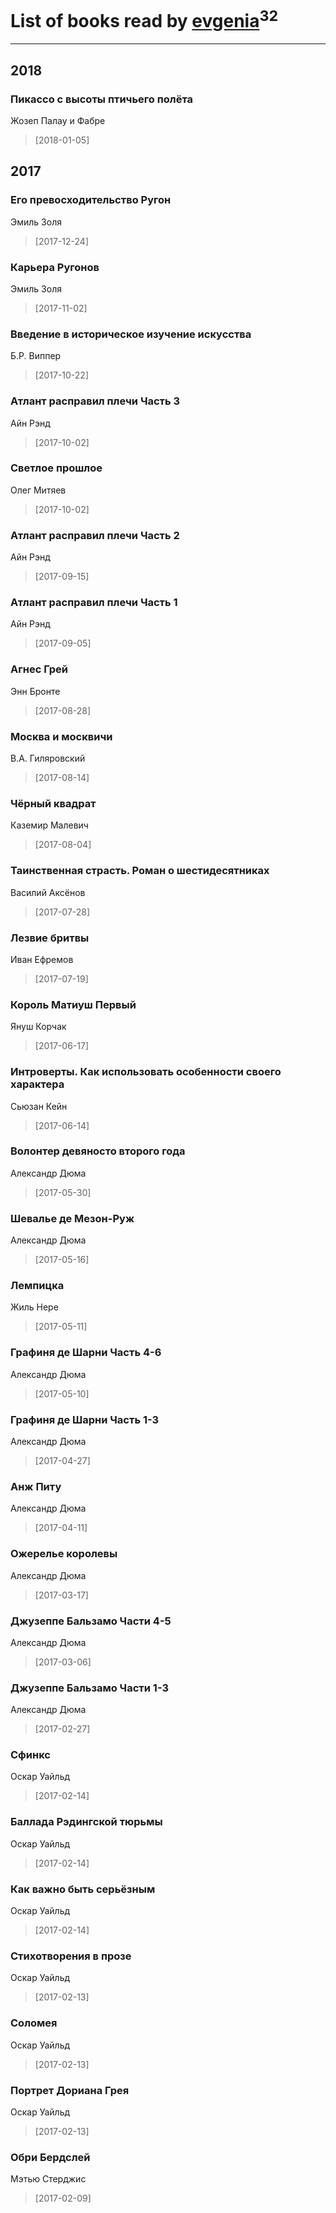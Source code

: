 # List of books read by [evgenia](https://www.facebook.com/app_scoped_user_id/100004430323900/)<sup>32</sup>
---

## 2018

### Пикассо с высоты птичьего полёта
Жозеп Палау и Фабре
> [2018-01-05] 



## 2017

### Его превосходительство Ругон
Эмиль Золя
> [2017-12-24] 


### Карьера Ругонов
Эмиль Золя
> [2017-11-02] 


### Введение в историческое изучение искусства
Б.Р. Виппер
> [2017-10-22] 


### Атлант расправил плечи Часть 3
Айн Рэнд
> [2017-10-02] 


### Светлое прошлое
Олег Митяев
> [2017-10-02] 


### Атлант расправил плечи Часть 2
Айн Рэнд
> [2017-09-15] 


### Атлант расправил плечи Часть 1
Айн Рэнд
> [2017-09-05] 


### Агнес Грей
Энн Бронте
> [2017-08-28] 


### Москва и москвичи
В.А. Гиляровский
> [2017-08-14] 


### Чёрный квадрат
Каземир Малевич
> [2017-08-04] 


### Таинственная страсть. Роман о шестидесятниках
Василий Аксёнов
> [2017-07-28] 


### Лезвие бритвы
Иван Ефремов
> [2017-07-19] 


### Король Матиуш Первый
Януш Корчак
> [2017-06-17] 


### Интроверты. Как использовать особенности своего характера
Сьюзан Кейн
> [2017-06-14] 


### Волонтер девяносто второго года
Александр Дюма
> [2017-05-30] 


### Шевалье де Мезон-Руж
Александр Дюма
> [2017-05-16] 


### Лемпицка
Жиль Нере
> [2017-05-11] 


### Графиня де Шарни Часть 4-6
Александр Дюма
> [2017-05-10] 


### Графиня де Шарни Часть 1-3
Александр Дюма
> [2017-04-27] 


### Анж Питу
Александр Дюма
> [2017-04-11] 


### Ожерелье королевы
Александр Дюма
> [2017-03-17] 


### Джузеппе Бальзамо Части 4-5
Александр Дюма
> [2017-03-06] 


### Джузеппе Бальзамо Части 1-3
Александр Дюма
> [2017-02-27] 


### Сфинкс
Оскар Уайльд
> [2017-02-14] 


### Баллада Рэдингской тюрьмы
Оскар Уайльд
> [2017-02-14] 


### Как важно быть серьёзным
Оскар Уайльд
> [2017-02-14] 


### Стихотворения в прозе
Оскар Уайльд
> [2017-02-13] 


### Соломея
Оскар Уайльд
> [2017-02-13] 


### Портрет Дориана Грея
Оскар Уайльд
> [2017-02-13] 


### Обри Бердслей
Мэтью Стерджис
> [2017-02-09] 





